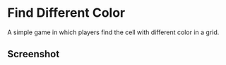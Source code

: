 # Find Different Color
A simple game in which players find the cell with different color in a grid.

## Screenshot
